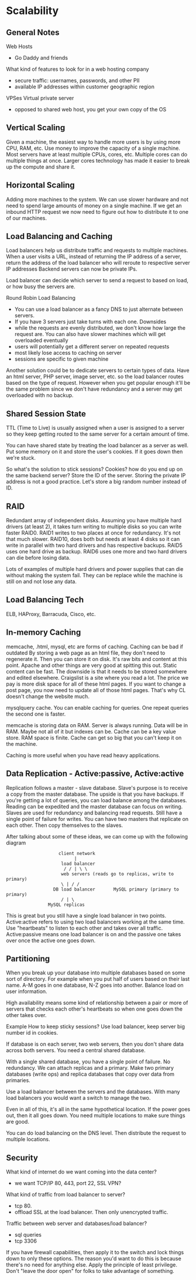 # Scalability

## General Notes
Web Hosts
- Go Daddy and friends

What kind of features to look for in a web hosting company
- secure traffic: usernames, passwords, and other PII
- available IP addresses within customer geographic region

VPSes Virtual private server
- opposed to shared web host, you get your own copy of the OS

## Vertical Scaling
Given a machine, the easiest way to handle more users is by using more CPU, RAM,
etc. Use money to improve the capacity of a single machine. Most servers have at
least multiple CPUs, cores, etc. Multiple cores can do multiple things at once.
Larger cores technology has made it easier to break up the compute and share it.

## Horizontal Scaling
Adding more machines to the system. We can use slower hardware and not need to
spend large amounts of money on a single machine. If we get an inbound HTTP request
we now need to figure out how to distribute it to one of our machines.

## Load Balancing and Caching
Load balancers help us distribute traffic and requests to multiple machines.
When a user visits a URL, instead of returning the IP address of a server, return
the address of the load balancer who will reroute to respective server IP addresses
Backend servers can now be private IPs.

Load balancer can decide which server to send a request to based on load, or how
busy the servers are.

Round Robin Load Balancing
- You can use a load balancer as a fancy DNS to just alternate between servers.
- If you have 3 servers just take turns with each one.
Downsides
- while the requests are evenly distributed, we don't know how large the request
are. You can also have slower machines which will get overloaded eventually
- users will potentially get a different server on repeated requests
- most likely lose access to caching on server
- sessions are specific to given machine

Another solution could be to dedicate servers to certain types of data. Have an
html server, PHP server, image server, etc. so the load balancer routes based on
the type of request. However when you get popular enough it'll be the same problem
since we don't have redundancy and a server may get overloaded with no backup.

## Shared Session State
TTL (Time to Live) is usually assigned when a user is assigned to a server so they
keep getting routed to the same server for a certain amount of time.

You can have shared state by treating the load balancer as a server as well. Put
some memory on it and store the user's cookies. If it goes down then we're stuck.

So what's the solution to stick sessions?
Cookies? how do you end up on the same backend server?
Store the ID of the server. Storing the private IP address is not a good practice.
Let's store a big random number instead of ID.

## RAID
Redundant array of independent disks. Assuming you have multiple hard drivers
(at least 2), it takes turn writing to multiple disks so you can write faster RAID0.
RAID1 writes to two places at once for redundancy. It's not that much slower.
RAID10, does both but needs at least 4 disks so it can write in parallel with two hard
drivers and has respective backups. RAID5 uses one hard drive as backup. RAID6
uses one more and two hard drivers can die before losing data.

Lots of examples of multiple hard drivers and power supplies that can die without
making the system fail. They can be replace while the machine is still on and
not lose any data.

## Load Balancing Tech
ELB, HAProxy, Barracuda, Cisco, etc.

## In-memory Caching
memcache, .html, mysql, etc are forms of caching. Caching can be bad if outdated
By storing a web page as an html file, they don't need to regenerate it. Then
you can store it on disk. It's raw bits and content at this point. Apache and
other things are very good at spitting this out. Static content can be fast.
The downside is that it needs to be stored somewhere and edited elsewhere.
Craigslist is a site where you read a lot. The price we pay is more disk space
for all of these html pages. If you want to change a post page, you now need to
update all of those html pages. That's why CL doesn't change the website much.

mysqlquery cache. You can enable caching for queries. One repeat queries the
second one is faster.

memcache is storing data on RAM. Server is always running. Data will be in RAM.
Maybe not all of it but indexes can be. Cache can be a key value store. RAM space
is finite. Cache can get so big that you can't keep it on the machine.

Caching is more useful when you have read heavy applications.

## Data Replication - Active:passive, Active:active
Replication follows a master - slave database. Slave's purpose is to receive a
copy from the master database. The upside is that you have backups. If you're
getting a lot of queries, you can load balance among the databases. Reading can
be expedited and the master database can focus on writing. Slaves are used for
redundancy and balancing read requests. Still have a single point of failure for
writes. You can have two masters that replicate on each other. Then copy themselves
to the slaves.

After talking about some of these ideas, we can come up with the following diagram

                        client network
                              |
                         load balancer
                          / / | \ \
                         web servers (reads go to replicas, write to primary)
                         \ | / /
                      DB load balancer       MySQL primary (primary to primary)
                         / | \
                    MySQL replicas

This is great but you still have a single load balancer in two points. Active:active
refers to using two load balancers working at the same time. Use "heartbeats" to
listen to each other and takes over all traffic. Active:passive means one load
balancer is on and the passive one takes over once the active one goes down.

## Partitioning
When you break up your database into multiple databases based on some sort of
directory. For example when you put half of users based on their last name. A-M
goes in one database, N-Z goes into another. Balance load on user information.

High availability means some kind of relationship between a pair or more of servers
that checks each other's heartbeats so when one goes down the other takes over.

Example
How to keep sticky sessions? Use load balancer, keep server big number id in
cookies.

If database is on each server, two web servers, then you don't share data across
both servers. You need a central shared database.

With a single shared database, you have a single point of failure. No redundancy.
We can attach replicas and a primary. Make two primary databases (write ops) and
replica databases that copy over data from primaries.

Use a load balancer between the servers and the databases. With many load balancers
you would want a switch to manage the two.

Even in all of this, it's all in the same hypothetical location. If the power goes
out, then it all goes down. You need multiple locations to make sure things are good.

You can do load balancing on the DNS level. Then distribute the request to multiple
locations.

## Security
What kind of internet do we want coming into the data center?
- we want TCP/IP 80, 443, port 22, SSL VPN?

What kind of traffic from load balancer to server?
- tcp 80.
- offload SSL at the load balancer. Then only unencrypted traffic.

Traffic between web server and databases/load balancer?
- sql queries
- tcp 3306

If you have firewall capabilities, then apply it to the switch and lock things
down to only these options. The reason you'd want to do this is because there's
no need for anything else. Apply the principle of least privilege. Don't "leave
the door open" for folks to take advantage of something.

